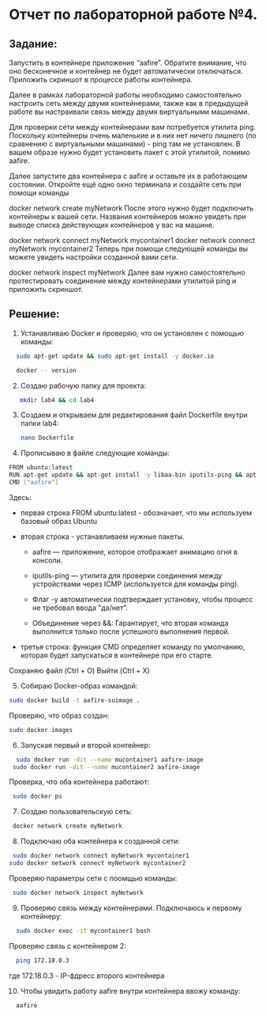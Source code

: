 Отчет по лабораторной работе №4.
===

Задание:
---
Запустить в контейнере приложение “aafire”. Обратите внимание, что оно бесконечное и контейнер не будет автоматически отключаться.
Приложить скриншот в процессе работы контейнера.

Далее в рамках лабораторной работы необходимо самостоятельно настроить сеть между двумя контейнерами, также как в предыдущей работе вы настраивали связь между двумя виртуальными машинами.

Для проверки сети между контейнерами вам потребуется утилита ping. Поскольку контейнеры очень маленькие и в них нет ничего лишнего (по сравнению с виртуальными машинами) - ping там не установлен. В вашем образе нужно будет установить пакет с этой утилитой, помимо aafire.

Далее запустите два контейнера с aafire и оставьте их в работающем состоянии.
Откройте ещё одно окно терминала и создайте сеть при помощи команды

docker network create myNetwork
После этого нужно будет подключить контейнеры к вашей сети. Названия контейнеров можно увидеть при выводе списка действующих контейнеров у вас на машине.

docker network connect myNetwork mycontainer1
docker network connect myNetwork mycontainer2
Теперь при помощи следующей команды вы можете увидеть настройки созданной вами сети.

docker network inspect myNetwork
Далее вам нужно самостоятельно протестировать соединение между контейнерами утилитой ping и приложить скриншот.

Решение:
----
1. Устанавливаю Docker и проверяю, что он установлен с помощью команды:
 ```bash
   sudo apt-get update && sudo apt-get install -y docker.io
   ```

 ```bash
   docker -- version
   ```

2. Создаю рабочую папку для проекта:
```bash
   mkdir lab4 && cd lab4
   ```
3. Создаем и открываем для редактирования файл Dockerfile внутри папки lab4:
   ```bash
   nano Dockerfile
   ```

4. Прописываю в файле следующие команды:
  ```bash
  FROM ubuntu:latest  
  RUN apt-get update && apt-get install -y libaa-bin iputils-ping && apt-get clean
  CMD ["aafire"]
  ```
  Здесь: 
  
  * первая строка FROM ubuntu:latest - обозначает, что мы используем базовый образ Ubuntu
  
  * вторая строка - устанавливаем нужные пакеты. 
  
    - aafire — приложение, которое отображает анимацию огня в консоли.
    - iputils-ping — утилита для проверки соединения между устройствами через ICMP (используется для команды ping).
    - Флаг -y автоматически подтверждает установку, чтобы процесс не требовал ввода "да/нет".

    - Объединение через &&: Гарантирует, что вторая команда выполнится только после успешного выполнения первой.

  * третья строка: функция CMD определяет команду по умолчанию, которая будет запускаться в контейнере при его старте.

Сохраняю файл (Ctrl + O)
Выйти (Ctrl + X)

5. Собираю Docker-образ командой:
  ```bash
  sudo docker build -t aafire-suimage .
  ```
  Проверяю, что образ создан:
  ```bash
  sudo docker images
  ```
6. Запуская первый и второй контейнер:
```bash
  sudo docker run -dit --name mucontainer1 aafire-image
 sudo docker run -dit --name mucontainer2 aafire-image
  ```
Проверка, что оба контейнера работают:
 ```bash
  sudo docker ps
  ```

7. Создаю пользовательскую сеть:
 ```bash
  docker network create myNetwork
  ```
8.  Подключаю оба контейнера к созданной сети:
 ```bash
  sudo docker network connect myNetwork mycontainer1
 sudo docker network connect myNetwork mycontainer2
  ```
 Проверяю параметры сети с поомщью команды:
 ```bash
  sudo docker network inspect myNetwork
  ```

9. Проверяю связь между контейнерами.
Подключаюсь к первому контейнеру:
```bash
  sudo docker exec -it mycontainer1 bash
  ```

Проверяю связь с контейнером 2:
```bash
  ping 172.18.0.3
  ```
где 172.18.0.3 - IP-фдресс второго контейнера

10. Чтобы увидить работу aafire
внутри контейнера ввожу команду:
```bash
  aafire
  ```




